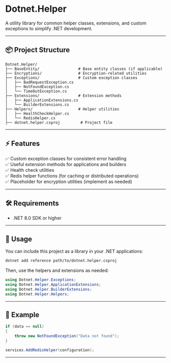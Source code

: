 
# Dotnet.Helper

A utility library for common helper classes, extensions, and custom exceptions to simplify .NET development.

---

## 📦 Project Structure

```
Dotnet.Helper/
├── BaseEntity/                 # Base entity classes (if applicable)
├── Encryptions/                # Encryption-related utilities
├── Exceptions/                 # Custom exception classes
│   ├── BadRequestException.cs
│   ├── NotFoundException.cs
│   └── TimeOutException.cs
├── Extensions/                 # Extension methods
│   ├── ApplicationExtensions.cs
│   └── BuilderExtensions.cs
├── Helpers/                    # Helper utilities
│   ├── HealthCheckHelper.cs
│   └── RedisHelper.cs
├── dotnet.helper.csproj         # Project file
```

---

## ⚡ Features

✅ Custom exception classes for consistent error handling  
✅ Useful extension methods for applications and builders  
✅ Health check utilities  
✅ Redis helper functions (for caching or distributed operations)  
✅ Placeholder for encryption utilities (implement as needed)  

---

## 🛠 Requirements

- .NET 8.0 SDK or higher

---

## 🚀 Usage

You can include this project as a library in your .NET applications:

```bash
dotnet add reference path/to/dotnet.helper.csproj
```

Then, use the helpers and extensions as needed:

```csharp
using Dotnet.Helper.Exceptions;
using Dotnet.Helper.ApplicationExtensions;
using Dotnet.Helper.BuilderExtensions;
using Dotnet.Helper.Helpers;
```

---

## 🧩 Example

```csharp
if (data == null)
{
    throw new NotFoundException("Data not found");
}

services.AddRedisHelper(configuration);
```

---
